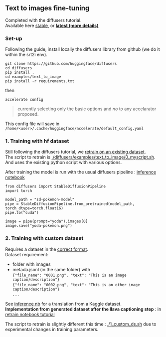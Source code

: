 ## Text to images fine-tuning

Completed with the diffusers tutorial.  
Available here [stable](https://huggingface.co/docs/diffusers/v0.13.0/en/training/text2image#hardware-requirements-for-finetuning), or  [**latest (more details)**](https://github.com/huggingface/diffusers/tree/main/examples/text_to_image)


### Set-up
Following the guide, install locally the diffusers library from github (we do it within the srt2i env).  
```
git clone https://github.com/huggingface/diffusers
cd diffusers
pip install .
cd examples/text_to_image
pip install -r requirements.txt
```

then 
```
accelerate config
```
>currently selecting only the basic options and *no* to any accelarator proposed.   

This config file will save in ```/home/<user>/.cache/huggingface/accelerate/default_config.yaml```


### 1. Training with hf dataset
Still following the diffusers tutorial, we [retrain on an existing dataset](https://huggingface.co/docs/diffusers/v0.13.0/en/training/text2image#finetuning-example).  
The script to retrain is [./diffusers/examples/text_to_image/0_myscript.sh](./0_myscript.sh).  
And uses the existing python script with various options.  

After training the model is run with the usual diffusers pipeline : [inference notebook](./inference_tests.ipynb)
```
from diffusers import StableDiffusionPipeline
import torch

model_path = "sd-pokemon-model"
pipe = StableDiffusionPipeline.from_pretrained(model_path, torch_dtype=torch.float16)
pipe.to("cuda")

image = pipe(prompt="yoda").images[0]
image.save("yoda-pokemon.png")
```

### 2. Training with custom dataset
Requires a dataset in the [correct format](https://huggingface.co/docs/datasets/v2.4.0/en/image_load#image-captioning).  
Dataset requirement: 
 - folder with images 
 - metada.jsonl (in the same folder) with   
    ```{"file_name": "0001.png", "text": "This is an image caption/description"}```  
    ```{"file_name": "0002.png", "text": "This is an other image caption/description"} ```   
    ```... ```

See [inference nb](./inference_tests.ipynb) for a translation from a Kaggle dataset.  
**Implementation from generated dataset after the llava captioning step** : in [retrain notebook tutorial](../tutorial/retrain_sd_demo.ipynb)  

The script to retrain is slightly different this time : [./1_custom_ds.sh](./1_custom_ds.sh) due to experimental changes in training parameters.  
